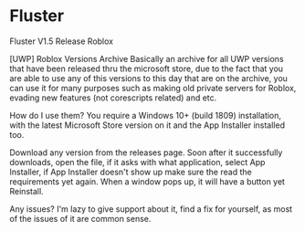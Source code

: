 # Fluster
Fluster V1.5 Release Roblox 


[UWP] Roblox Versions Archive Basically an archive for all UWP versions that have been released thru the microsoft store, due to the fact that you are able to use any of this versions to this day that are on the archive, you can use it for many purposes such as making old private servers for Roblox, evading new features (not corescripts related) and etc.

How do I use them? You require a Windows 10+ (build 1809) installation, with the latest Microsoft Store version on it and the App Installer installed too.

Download any version from the releases page. Soon after it successfully downloads, open the file, if it asks with what application, select App Installer, if App Installer doesn't show up make sure the read the requirements yet again. When a window pops up, it will have a button yet Reinstall.

Any issues? I'm lazy to give support about it, find a fix for yourself, as most of the issues of it are common sense.
